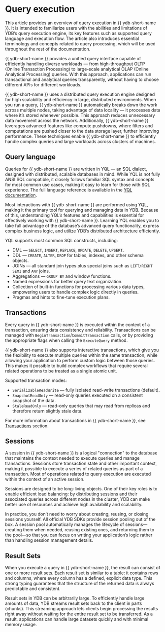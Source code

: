 # Query execution

This article provides an overview of query execution in {{ ydb-short-name }}. It is intended to familiarize users with the abilities and limitations of YDB’s query execution engine, its key features such as supported query language and execution flow. The article also introduces essential terminology and concepts related to query processing, which will be used throughout the rest of the documentation.

{{ ydb-short-name }} provides a unified query interface capable of efficiently handling diverse workloads — from high-throughput OLTP (Online Transaction Processing) to large-scale analytical OLAP (Online Analytical Processing) queries. With this approach, applications can run transactional and analytical queries transparently, without having to choose different APIs for different workloads.

{{ ydb-short-name }} uses a distributed query execution engine designed for high scalability and efficiency in large, distributed environments. When you run a query, {{ ydb-short-name }} automatically breaks down the work across multiple nodes, taking advantage of data locality — it processes data where it’s stored whenever possible. This approach reduces unnecessary data movement across the network. Additionally, {{ ydb-short-name }} leverages advanced features like compute pushdowns, where filters and computations are pushed closer to the data storage layer, further improving performance. These techniques enable {{ ydb-short-name }} to efficiently handle complex queries and large workloads across clusters of machines.

## Query language

Queries for {{ ydb-short-name }} are written in YQL — an SQL dialect, designed with distributed, scalable databases in mind. While YQL is not fully ANSI SQL compatible, it closely follows familiar SQL syntax and concepts for most common use cases, making it easy to learn for those with SQL experience. The full language reference is available in the [YQL documentation](../yql/reference/index.md).

Most interactions with {{ ydb-short-name }} are performed using YQL, making it the primary tool for querying and managing data in YDB. Because of this, understanding YQL’s features and capabilities is essential for effectively working with {{ ydb-short-name }}. Learning YQL enables you to take full advantage of the database’s advanced query functionality, express complex business logic, and utilize YDB’s distributed architecture efficiently.

YQL supports most common SQL constructs, including:

* DML — `SELECT`, `INSERT`, `REPLACE`, `UPDATE`, `DELETE`, `UPSERT`.
* DDL — `CREATE`, `ALTER`, `DROP` for tables, indexes, and other schema objects.
* JOINs — all standard join types plus special joins such as `LEFT/RIGHT SEMI` and `ANY` joins.
* Aggregations — `GROUP BY` and window functions.
* Named expressions for better query text organization.
* Collection of built-in functions for processing various data types, empowering users to handle complex logic directly in queries.
* Pragmas and hints to fine-tune execution plans.

## Transactions

Every query in {{ ydb-short-name }} is executed within the context of a transaction, ensuring data consistency and reliability. Transactions can be managed with `BeginTransaction`/`CommitTransaction` calls, or by providing the appropriate flags when calling the `ExecuteQuery` method.

{{ ydb-short-name }} also supports interactive transactions, which give you the flexibility to execute multiple queries within the same transaction, while allowing your application to perform custom logic between those queries. This makes it possible to build complex workflows that require several related operations to be treated as a single atomic unit.

Supported transaction modes:

* `SerializableReadWrite` — fully isolated read-write transactions (default).
* `SnapshotReadOnly` — read-only queries executed on a consistent snapshot of the data.
* `StaleReadOnly` — read-only queries that may read from replicas and therefore return slightly stale data.

For more information about transactions in {{ ydb-short-name }}, see [Transactions](transactions.md) section.

## Sessions

A session in {{ ydb-short-name }} is a logical "connection" to the database that maintains the context needed to execute queries and manage transactions. Sessions store transaction state and other important context, making it possible to execute a series of related queries as part of a transaction. Most of operations related to query execution are executed within the context of an active session.

Sessions are designed to be long-living objects. One of their key roles is to enable efficient load balancing: by distributing sessions and their associated queries across different nodes in the cluster, YDB can make better use of resources and achieve high availability and scalability.

In practice, you don’t need to worry about creating, reusing, or closing sessions yourself. All official YDB SDKs provide session pooling out of the box. A session pool automatically manages the lifecycle of sessions—creating them when needed, reusing existing ones, and returning them to the pool—so that you can focus on writing your application’s logic rather than handling session management details.

## Result Sets

When you execute a query in {{ ydb-short-name }}, the result can consist of one or more result sets. Each result set is similar to a table: it contains rows and columns, where every column has a defined, explicit data type. This strong typing guarantees that the structure of the returned data is always predictable and consistent.

Result sets in YDB can be arbitrarily large. To efficiently handle large amounts of data, YDB streams result sets back to the client in parts (chunks). This streaming approach lets clients begin processing the results right away without waiting for the entire result set to be transferred. As a result, applications can handle large datasets quickly and with minimal memory usage.
